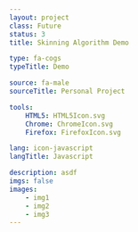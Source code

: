 ```yaml
---
layout: project
class: Future
status: 3
title: Skinning Algorithm Demo

type: fa-cogs
typeTitle: Demo

source: fa-male
sourceTitle: Personal Project

tools:
    HTML5: HTML5Icon.svg
    Chrome: ChromeIcon.svg
    Firefox: FirefoxIcon.svg

lang: icon-javascript
langTitle: Javascript

description: asdf
imgs: false
images: 
    - img1
    - img2
    - img3
---
```

